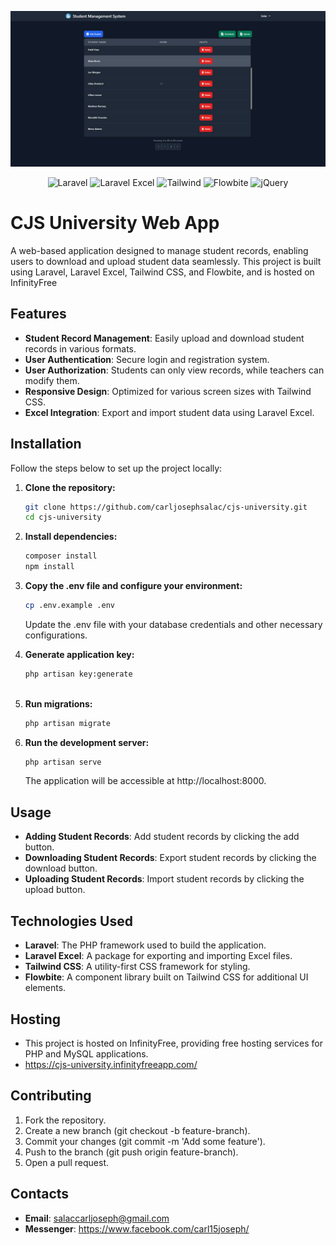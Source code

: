 <p align="center"><img src="https://github.com/carljosephsalac/cjs-university/blob/main/public/cjs-university-ss.png" width="1000" alt="CJS University"></p>

<p align="center">
    <img src="https://img.shields.io/badge/LARAVEL-%23FF2D20?logo=laravel&logoColor=white" alt="Laravel">
    <img src="https://img.shields.io/badge/LARAVEL%20EXCEL-%23f5a823?logo=readthedocs&logoColor=white" alt="Laravel Excel">
    <img src="https://img.shields.io/badge/TAILWIND-%2306B6D4?logo=tailwindcss&logoColor=white" alt="Tailwind">
    <img src="https://img.shields.io/badge/FLOWBITE-%231a56db?logo=youtubemusic&logoColor=white" alt="Flowbite">
    <img src="https://img.shields.io/badge/JQUERY-%230769AD?logo=jquery&logoColor=white" alt="jQuery">
</p>

# CJS University Web App

A web-based application designed to manage student records, enabling users to download and upload student data seamlessly. This project is built using Laravel, Laravel Excel, Tailwind CSS, and Flowbite, and is hosted on InfinityFree

## Features

- **Student Record Management**: Easily upload and download student records in various formats.
- **User Authentication**: Secure login and registration system.
- **User Authorization**: Students can only view records, while teachers can modify them.
- **Responsive Design**: Optimized for various screen sizes with Tailwind CSS.
- **Excel Integration**: Export and import student data using Laravel Excel.

## Installation

Follow the steps below to set up the project locally:

1. **Clone the repository:**

   ```bash
   git clone https://github.com/carljosephsalac/cjs-university.git
   cd cjs-university
2. **Install dependencies:**

   ```bash
   composer install
   npm install
3. **Copy the .env file and configure your environment:**

   ```bash
   cp .env.example .env
   ```
   Update the .env file with your database credentials and other necessary configurations.

4. **Generate application key:**

   ```bash
   php artisan key:generate
    
5. **Run migrations:**

   ```bash
   php artisan migrate
6. **Run the development server:**

   ```bash
   php artisan serve
   ```
   The application will be accessible at http://localhost:8000.

## Usage

- **Adding Student Records**: Add student records by clicking the add button.
- **Downloading Student Records**: Export student records by clicking the download button.
- **Uploading Student Records**:  Import student records by clicking the upload button.

## Technologies Used

- **Laravel**: The PHP framework used to build the application.
- **Laravel Excel**: A package for exporting and importing Excel files.
- **Tailwind CSS**: A utility-first CSS framework for styling.
- **Flowbite**: A component library built on Tailwind CSS for additional UI elements.

## Hosting
- This project is hosted on InfinityFree, providing free hosting services for PHP and MySQL applications.
- https://cjs-university.infinityfreeapp.com/

## Contributing
1. Fork the repository.
2. Create a new branch (git checkout -b feature-branch).
3. Commit your changes (git commit -m 'Add some feature').
4. Push to the branch (git push origin feature-branch).
5. Open a pull request.

## Contacts
- **Email**: salaccarljoseph@gmail.com
- **Messenger**: https://www.facebook.com/carl15joseph/
